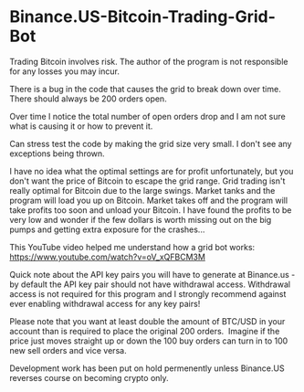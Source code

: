 # Binance.US-Bitcoin-Trading-Grid-Bot

Trading Bitcoin involves risk.  The author of the program is not responsible for any losses you may incur.

There is a bug in the code that causes the grid to break down over time.  There should always be 200 orders open.

Over time I notice the total number of open orders drop and I am not sure what is causing it or how to prevent it.

Can stress test the code by making the grid size very small.  I don't see any exceptions being thrown.

I have no idea what the optimal settings are for profit unfortunately, but you don't want the price of Bitcoin to escape the grid range.  Grid trading isn't really optimal for Bitcoin due to the large swings.  Market tanks and the program will load you up on Bitcoin.  Market takes off and the program will take profits too soon and unload your Bitcoin.  I have found the profits to be very low and wonder if the few dollars is worth missing out on the big pumps and getting extra exposure for the crashes...

This YouTube video helped me understand how a grid bot works:
https://www.youtube.com/watch?v=oV_xQFBCM3M

Quick note about the API key pairs you will have to generate at Binance.us - by default the API key pair should not have withdrawal access.  Withdrawal access is not required for this program and I strongly recommend against ever enabling withdrawal access for any key pairs!

Please note that you want at least double the amount of BTC/USD in your account than is required to place the original 200 orders.  Imagine if the price just moves straight up or down the 100 buy orders can turn in to 100 new sell orders and vice versa.


Development work has been put on hold permenently unless Binance.US reverses course on becoming crypto only.
